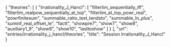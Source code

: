 {
    "theories": [
        {
            "Irrationality_J_Hancl": [
                "filterlim_sequentially_iff",
                "filterlim_realpow_sequentially_at_top",
                "filterlim_at_top_powr_real",
                "powrfinitesum",
                "summable_ratio_test_tendsto",
                "summable_ln_plus",
                "suminf_real_offset_le",
                "factt",
                "showpre7",
                "show7",
                "show8",
                "auxiliary1_9",
                "show9",
                "show10",
                "lasttoshow"
            ]
        }
    ],
    "url": "entries/irrationality_j_hancl/theories",
    "title": "Session Irrationality_J_Hancl"
}